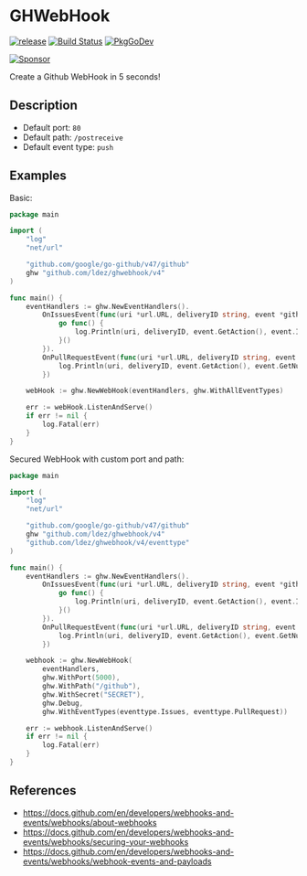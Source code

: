 # GHWebHook

[![release](https://img.shields.io/github/tag/ldez/ghwebhook.svg)](https://github.com/ldez/ghwebhook/releases)
[![Build Status](https://github.com/ldez/ghwebhook/workflows/Main/badge.svg?branch=master)](https://github.com/ldez/ghwebhook/actions)
[![PkgGoDev](https://pkg.go.dev/badge/github.com/ldez/ghwebhook)](https://pkg.go.dev/github.com/ldez/ghwebhook/v4)

[![Sponsor](https://img.shields.io/badge/Sponsor%20me-%E2%9D%A4%EF%B8%8F-pink)](https://github.com/sponsors/ldez)

Create a Github WebHook in 5 seconds!

## Description

- Default port: `80`
- Default path: `/postreceive`
- Default event type: `push`

## Examples

Basic:
```go
package main

import (
	"log"
	"net/url"

	"github.com/google/go-github/v47/github"
	ghw "github.com/ldez/ghwebhook/v4"
)

func main() {
	eventHandlers := ghw.NewEventHandlers().
		OnIssuesEvent(func(uri *url.URL, deliveryID string, event *github.IssuesEvent) {
			go func() {
				log.Println(uri, deliveryID, event.GetAction(), event.Issue)
			}()
		}).
		OnPullRequestEvent(func(uri *url.URL, deliveryID string, event *github.PullRequestEvent) {
			log.Println(uri, deliveryID, event.GetAction(), event.GetNumber(), event.PullRequest)
		})

	webHook := ghw.NewWebHook(eventHandlers, ghw.WithAllEventTypes)

	err := webHook.ListenAndServe()
	if err != nil {
		log.Fatal(err)
	}
}
```

Secured WebHook with custom port and path:

```go
package main

import (
	"log"
	"net/url"

	"github.com/google/go-github/v47/github"
	ghw "github.com/ldez/ghwebhook/v4"
	"github.com/ldez/ghwebhook/v4/eventtype"
)

func main() {
	eventHandlers := ghw.NewEventHandlers().
		OnIssuesEvent(func(uri *url.URL, deliveryID string, event *github.IssuesEvent) {
			go func() {
				log.Println(uri, deliveryID, event.GetAction(), event.Issue)
			}()
		}).
		OnPullRequestEvent(func(uri *url.URL, deliveryID string, event *github.PullRequestEvent) {
			log.Println(uri, deliveryID, event.GetAction(), event.GetNumber(), event.PullRequest)
		})

	webhook := ghw.NewWebHook(
		eventHandlers,
		ghw.WithPort(5000),
		ghw.WithPath("/github"),
		ghw.WithSecret("SECRET"),
		ghw.Debug,
		ghw.WithEventTypes(eventtype.Issues, eventtype.PullRequest))

	err := webhook.ListenAndServe()
	if err != nil {
		log.Fatal(err)
	}
}
```

## References

- https://docs.github.com/en/developers/webhooks-and-events/webhooks/about-webhooks
- https://docs.github.com/en/developers/webhooks-and-events/webhooks/securing-your-webhooks
- https://docs.github.com/en/developers/webhooks-and-events/webhooks/webhook-events-and-payloads
